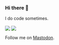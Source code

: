 ### Hi there 👋
I do code sometimes.

<img align="center" src="https://github-readme-stats.vercel.app/api?username=nincodedo&&show_icons=true&theme=prussian"/> <img align="center" src="https://github-readme-stats.vercel.app/api/top-langs/?username=nincodedo&layout=compact&theme=prussian"/>

Follow me on <a rel="me" href="https://mastodon.social/@nincodedo">Mastodon</a>.
